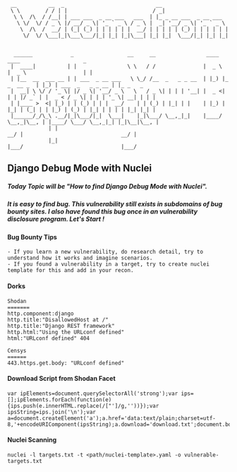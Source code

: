 ```
 __          __  _                             __                     
 \ \        / / | |                           / _|                    
  \ \  /\  / /__| | ___ ___  _ __ ___   ___  | |_ _ __ ___  _ __ ___  
   \ \/  \/ / _ \ |/ __/ _ \| '_ ` _ \ / _ \ |  _| '__/ _ \| '_ ` _ \ 
    \  /\  /  __/ | (_| (_) | | | | | |  __/ | | | | | (_) | | | | | |
     \/  \/ \___|_|\___\___/|_| |_| |_|\___| |_| |_|  \___/|_| |_| |_|
                                                                      
                                                                      
  ______            _                 __     __                ____                ____                    _         
 |  ____|          | |                \ \   / /               |  _ \              |  _ \                  | |        
 | |__  __  ___ __ | | ___  _ __ ___   \ \_/ /__  _   _ _ __  | |_) |_   _  __ _  | |_) | ___  _   _ _ __ | |_ _   _ 
 |  __| \ \/ / '_ \| |/ _ \| '__/ _ \   \   / _ \| | | | '__| |  _ <| | | |/ _` | |  _ < / _ \| | | | '_ \| __| | | |
 | |____ >  <| |_) | | (_) | | |  __/    | | (_) | |_| | |    | |_) | |_| | (_| | | |_) | (_) | |_| | | | | |_| |_| |
 |______/_/\_\ .__/|_|\___/|_|  \___|    |_|\___/ \__,_|_|    |____/ \__,_|\__, | |____/ \___/ \__,_|_| |_|\__|\__, |
             | |                                                            __/ |                               __/ |
             |_|                                                           |___/                               |___/ 
```
  
## Django Debug Mode with Nuclei
##### Today Topic will be "How to find Django Debug Mode with Nuclei". 
##### It is easy to find bug. This vulnerability still exists in subdomains of bug bounty sites. I also have found this bug once in an vulnerability disclosure program. Let's Start !

#### Bug Bounty Tips
```
- If you learn a new vulnerability, do research detail, try to understand how it works and imagine scenarios.
- If you found a vulnerability in a target, try to create nuclei template for this and add in your recon. 
```

#### Dorks
```
Shodan
=======
http.component:django
http.title:"DisallowedHost at /"
http.title:"Django REST framework"
http.html:"Using the URLconf defined"
html:"URLconf defined" 404

Censys
======
443.https.get.body: "URLconf defined"
```
#### Download Script from Shodan Facet
```
var ipElements=document.querySelectorAll('strong');var ips=[];ipElements.forEach(function(e){ips.push(e.innerHTML.replace(/["']/g,''))});var ipsString=ips.join('\n');var a=document.createElement('a');a.href='data:text/plain;charset=utf-8,'+encodeURIComponent(ipsString);a.download='download.txt';document.body.appendChild(a);a.click();
```
#### Nuclei Scanning
```
nuclei -l targets.txt -t <path/nuclei-template>.yaml -o vulnerable-targets.txt
```
